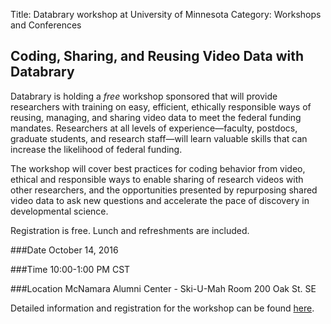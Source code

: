 Title: Databrary workshop at University of Minnesota
Category: Workshops and Conferences

## Coding, Sharing, and Reusing Video Data with Databrary

Databrary is holding a *free* workshop sponsored that will provide researchers with training on easy, efficient, ethically responsible ways of reusing, managing, and sharing video data to meet the federal funding mandates. Researchers at all levels of experience—faculty, postdocs, graduate students, and research staff—will learn valuable skills that can increase the likelihood of federal funding.

The workshop will cover best practices for coding behavior from video, ethical and responsible ways to enable sharing of research videos with other researchers, and the opportunities presented by repurposing shared video data to ask new questions and accelerate the pace of discovery in developmental science. 

Registration is free. Lunch and refreshments are included. 

###Date
October 14, 2016

###Time
10:00-1:00 PM CST

###Location
McNamara Alumni Center - Ski-U-Mah Room
200 Oak St. SE

Detailed information and registration for the workshop can be found [here](http://goo.gl/forms/rhLBVAU5M6).
